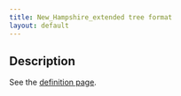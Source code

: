 ```yaml
---
title: New_Hampshire_extended tree format
layout: default
---
```


Description
-----------

See the [definition page](http://phylogenomics.us/forester/NHX.html).

